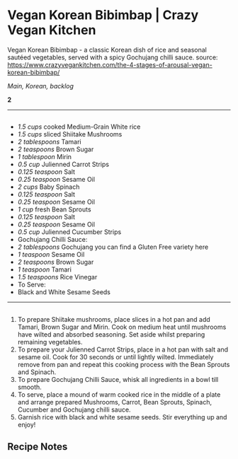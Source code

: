# Vegan Korean Bibimbap | Crazy Vegan Kitchen

Vegan Korean Bibimbap - a classic Korean dish of rice and seasonal sautéed vegetables, served with a spicy Gochujang chilli sauce.
source: https://www.crazyvegankitchen.com/the-4-stages-of-arousal-vegan-korean-bibimbap/

*Main, Korean, backlog*

**2**

---

## 

- *1.5 cups* cooked Medium-Grain White rice
- *1.5 cups* sliced Shiitake Mushrooms
- *2 tablespoons* Tamari
- *2 teaspoons* Brown Sugar
- *1 tablespoon* Mirin
- *0.5 cup* Julienned Carrot Strips
- *0.125 teaspoon* Salt
- *0.25 teaspoon* Sesame Oil
- *2 cups* Baby Spinach
- *0.125 teaspoon* Salt
- *0.25 teaspoon* Sesame Oil
- *1 cup* fresh Bean Sprouts
- *0.125 teaspoon* Salt
- *0.25 teaspoon* Sesame Oil
- *0.5 cup* Julienned Cucumber Strips
- Gochujang Chilli Sauce:
- *2 tablespoons* Gochujang you can find a Gluten Free variety here
- *1 teaspoon* Sesame Oil
- *2 teaspoons* Brown Sugar
- *1 teaspoon* Tamari
- *1.5 teaspoons* Rice Vinegar
- To Serve:
- Black and White Sesame Seeds

---

## 
1. To prepare Shiitake mushrooms, place slices in a hot pan and add Tamari, Brown Sugar and Mirin. Cook on medium heat until mushrooms have wilted and absorbed seasoning. Set aside whilst preparing remaining vegetables.
2. To prepare your Julienned Carrot Strips, place in a hot pan with salt and sesame oil. Cook for 30 seconds or until lightly wilted. Immediately remove from pan and repeat this cooking process with the Bean Sprouts and Spinach.
3. To prepare Gochujang Chilli Sauce, whisk all ingredients in a bowl till smooth.
4. To serve, place a mound of warm cooked rice in the middle of a plate and arrange prepared Mushrooms, Carrot, Bean Sprouts, Spinach, Cucumber and Gochujang chilli sauce.
5. Garnish rice with black and white sesame seeds. Stir everything up and enjoy!

## Recipe Notes


